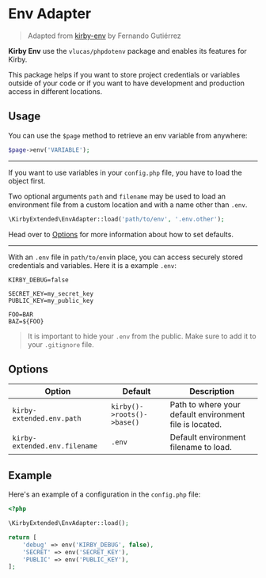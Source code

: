 # Env Adapter

> Adapted from [kirby-env](https://github.com/beebmx/kirby-env) by Fernando Gutiérrez

**Kirby Env** use the `vlucas/phpdotenv` package and enables its features for Kirby.

This package helps if you want to store project credentials or variables outside of your code or if you want to have development and production access in different locations.

## Usage

You can use the `$page` method to retrieve an env variable from anywhere:

```php
$page->env('VARIABLE');
```

****

If you want to use variables in your `config.php` file, you have to load the object first.

Two optional arguments `path` and `filename` may be used to load an environment file from a custom location and with a name other than `.env`. 

```php
\KirbyExtended\EnvAdapter::load('path/to/env', '.env.other');
```

Head over to [Options](#options) for more information about how to set defaults.

****

With an `.env` file in `path/to/env`in place, you can access securely stored credentials and variables. Here it is a example `.env`:

```ssh
KIRBY_DEBUG=false

SECRET_KEY=my_secret_key
PUBLIC_KEY=my_public_key

FOO=BAR
BAZ=${FOO}
```

> It is important to hide your `.env` from the public. Make sure to add it to your `.gitignore` file.

## Options

| Option | Default | Description |
| --- | --- | --- |
| `kirby-extended.env.path` | `kirby()->roots()->base()` | Path to where your default environment file is located.
| `kirby-extended.env.filename` | `.env` | Default environment filename to load.

## Example

Here's an example of a configuration in the `config.php` file:

```php
<?php

\KirbyExtended\EnvAdapter::load();

return [
    'debug' => env('KIRBY_DEBUG', false),
    'SECRET' => env('SECRET_KEY'),
    'PUBLIC' => env('PUBLIC_KEY'),
];
```
